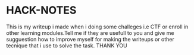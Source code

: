 # HACK-NOTES

This is my writeup i made when i doing some challeges i.e CTF or enroll in other learning modules.Tell me if they are usefull to you and give me sugguestion how to improve myself
for making the writeups or other tecnique that i use to solve the task.
THANK YOU
